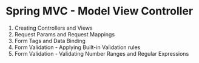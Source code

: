 # Spring MVC - Model View Controller


1. Creating Controllers and Views
2. Request Params and Request Mappings
3. Form Tags and Data Binding
4. Form Validation - Applying Built-in Validation rules
5. Form Validation - Validating Number Ranges and Regular Expressions
